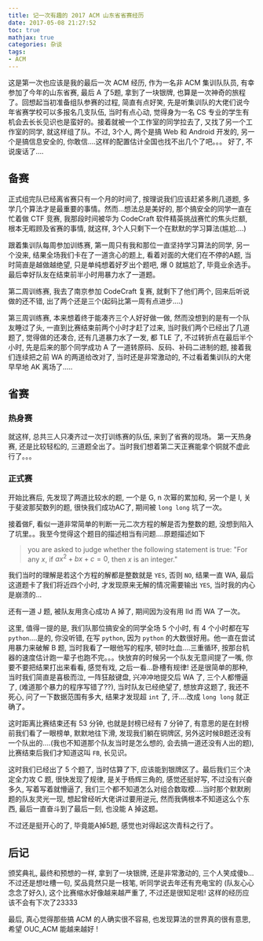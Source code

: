 ```yaml
---
title: 记一次有趣的 2017 ACM 山东省省赛经历
date: 2017-05-08 21:27:52
toc: true
mathjax: true
categories: 杂谈
tags:
- ACM
---
```


这是第一次也应该是我的最后一次 ACM 经历, 作为一名非 ACM 集训队队员, 有幸参加了今年的山东省赛, 最后 A 了5题, 拿到了一块银牌, 也算是一次神奇的旅程了。回想起当初准备组队参赛的过程, 简直有点好笑, 先是听集训队的大佬们说今年省赛学校可以多报名几支队伍, 当时有点心动, 觉得身为一名 CS 专业的学生有机会去长长见识也是蛮好的。接着就被一个工作室的同学拉去了, 又找了另一个工作室的同学, 就这样组了队。不过, 3个人, 两个是搞 Web 和 Android 开发的, 另一个是搞信息安全的, 你敢信....这样的配置估计全国也找不出几个了吧。。。
好了, 不说废话了....

<!-- more -->

## 备赛
正式组完队已经离省赛只有一个月的时间了, 按理说我们应该赶紧多刷几道题, 多学几个算法才是最重要的事情。然而...想法总是美好的, 那个搞安全的同学一直在忙着做 CTF 竞赛, 我那段时间被华为 CodeCraft 软件精英挑战赛忙的焦头烂额, 根本无暇顾及省赛的事情, 就这样, 3个人只剩下一个在默默的学习算法(尴尬....)

跟着集训队每周参加训练赛, 第一周只有我和那位一直坚持学习算法的同学, 另一个没来, 结果全场我们卡在了一道贪心的题上, 看着对面的大佬们在不停的A题, 当时简直是越做越绝望, 只是单纯想着好歹出个题吧, 爆 0 就尴尬了, 毕竟业余选手。最后幸好队友在结束前半小时用暴力水了一道题。

第二周训练赛, 我去了南京参加 CodeCraft 复赛, 就剩下了他们两个, 回来后听说做的还不错, 出了两个还是三个(起码比第一周有点进步....)

第三周训练赛, 本来想着终于能凑齐三个人好好做一做, 然而没想到的是有一个队友睡过了头, 一直到比赛结束前两个小时才赶了过来, 当时我们两个已经出了几道题了, 觉得做的还凑合, 还有几道暴力水了一发, 都 TLE 了, 不过转折点在最后半个小时, 先是后来的那个同学成功 A 了一道转原码、反码、补码二进制的题, 接着我们连续把之前 WA 的两道给改对了, 当时还是非常激动的, 不过看着集训队的大佬早早地 AK 离场了.....

## 省赛
### 热身赛
就这样, 总共三人只凑齐过一次打训练赛的队伍, 来到了省赛的现场。
第一天热身赛, 还是比较轻松的, 三道题全出了。当时我们想着第二天正赛能拿个铜就不虚此行了。。。

### 正式赛
开始比赛后, 先发现了两道比较水的题, 一个是 G, n 次幂的累加和, 另一个是 I, 关于斐波那契数列的题, 很快我们成功AC了, 期间被 `long long` 坑了一次。

接着做F, 看似一道非常简单的判断一元二次方程的解是否为整数的题, 没想到陷入了坑里。。我至今觉得这个题目的描述相当有问题....原题描述如下

>you are asked to judge whether the following statement is true: "For any $x$, if $ax^2 + bx + c = 0$, then $x$ is an integer."

我们当时的理解是若这个方程的解都是整数就是 `YES`, 否则 `NO`, 结果一直 WA, 最后这道题卡了我们将近四个小时, 才发现原来无解的情况需要输出 `YES`, 当时我的内心是崩溃的...

还有一道 J 题, 被队友用贪心成功 A 掉了, 期间因为没有用 lld 而 WA 了一次。

这里, 值得一提的是, 我们队那位搞安全的同学全场 5 个小时, 有 4 个小时都在写 `python`....是的, 你没听错, 在写 `python`, 因为 `python` 的大数很好用。他一直在尝试用暴力来破解 B 题, 当时我看了一眼他写的程序, 顿时吐血....三重循环, 按那台机器的速度估计跑一辈子也跑不完。。。快放弃的时候另一个队友无意间提了一嘴, 你要不要把结果打出来看看, 感觉有戏, 之后一看...卧槽有规律! 还是很简单的那种, 当时我们简直是喜极而泣, 一阵狂敲键盘, 兴冲冲地提交后 WA 了, 三个人都懵逼了, (难道那个暴力的程序写错了??), 当时队友已经绝望了, 想放弃这题了, 我还不死心, 问了一下数据范围有多大, 结果才发现超 `int` 了, 汗....改成 `long long` 就正确了。

这时距离比赛结束还有 53 分钟, 也就是封榜已经有 7 分钟了, 有意思的是在封榜前我们看了一眼榜单, 默默地往下滑, 发现我们躺在铜牌区, 另外这时候B题还没有一个队出的....(我也不知道那个队友当时是怎么想的, 会去搞一道还没有人出的题), 比赛结束后我们才知道这叫 `FB`, 长见识。

这时我们已经出了 5 个题了, 当时估算了下, 应该能到银牌区了。最后我们三个决定全力攻 C 题, 很快发现了规律, 是关于杨辉三角的, 感觉还挺好写, 不过没有兴奋多久, 写着写着就懵逼了, 我们三个都不知道怎么对组合数取模....当时那个默默刷题的队友灵光一现, 想起曾经听大佬讲过要用逆元, 然而我俩根本不知道这么个东西, 最后一直奋斗到了最后一刻, 也没能 A 掉这题。

不过还是挺开心的了, 毕竟能A掉5题, 感觉也对得起这次青科之行了。

## 后记
颁奖典礼, 最终和预想的一样, 拿到了一块银牌, 还是非常激动的, 三个人笑成傻b...不过还是想吐槽一句, 奖品竟然只是一枝笔, 听同学说去年还有充电宝的 (队友心心念念了好久), 这个比赛缩水好像越来越严重了, 不过还是很知足啦! 这样的经历应该不会有下次了23333

最后, 真心觉得那些搞 ACM 的人确实很不容易, 也发现算法的世界真的很有意思, 希望 OUC_ACM 能越来越好 !
